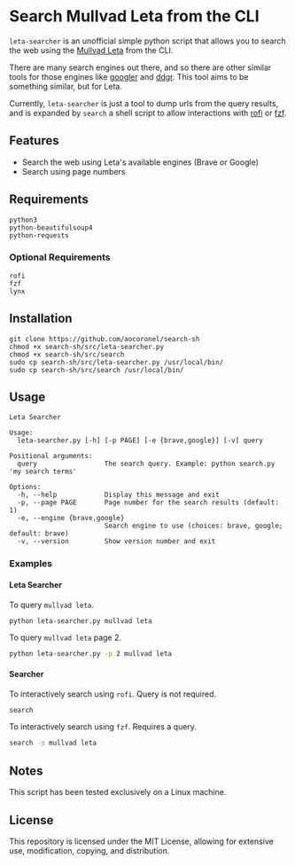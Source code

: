 # Search Mullvad Leta from the CLI

`leta-searcher` is an unofficial simple python script that allows you to search the web using the [Mullvad Leta](https://leta.mullvad.net/) from the CLI.

There are many search engines out there, and so there are other similar tools for those engines like [googler](https://github.com/jarun/googler) and [ddgr](https://github.com/jarun/ddgr). This tool aims to be something similar, but for Leta.

Currently, `leta-searcher` is just a tool to dump urls from the query results, and is expanded by `search` a shell script to allow interactions with [rofi](https://github.com/davatorium/rofi) or [fzf](https://github.com/junegunn/fzf).

## Features

- Search the web using Leta's available engines (Brave or Google)
- Search using page numbers

## Requirements

```
python3
python-beautifulsoup4
python-requests
```

### Optional Requirements

```
rofi
fzf
lynx
```

## Installation

```
git clone https://github.com/aocoronel/search-sh
chmod +x search-sh/src/leta-searcher.py
chmod +x search-sh/src/search
sudo cp search-sh/src/leta-searcher.py /usr/local/bin/
sudo cp search-sh/src/search /usr/local/bin/
```

## Usage

```
Leta Searcher

Usage:
  leta-searcher.py [-h] [-p PAGE] [-e {brave,google}] [-v] query

Positional arguments:
  query                 The search query. Example: python search.py 'my search terms'

Options:
  -h, --help            Display this message and exit
  -p, --page PAGE       Page number for the search results (default: 1)
  -e, --engine {brave,google}
                        Search engine to use (choices: brave, google; default: brave)
  -v, --version         Show version number and exit
```

### Examples

#### Leta Searcher

To query `mullvad leta`.

```bash
python leta-searcher.py mullvad leta
```

To query `mullvad leta` page 2.

```bash
python leta-searcher.py -p 2 mullvad leta
```

#### Searcher

To interactively search using `rofi`. Query is not required.

```bash
search
```

To interactively search using `fzf`. Requires a query.

```bash
search -s mullvad leta
```

## Notes

This script has been tested exclusively on a Linux machine.

## License

This repository is licensed under the MIT License, allowing for extensive use, modification, copying, and distribution.
